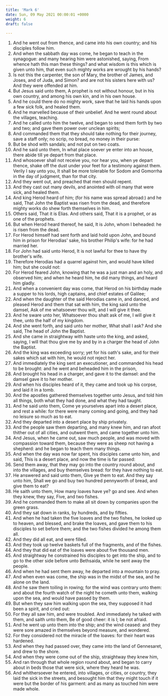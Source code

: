 ```yaml
---
title: 'Mark 6'
date: Sun, 09 May 2021 00:00:01 +0000
weight: 6
draft: false
  
---
```


1. And he went out from thence, and came into his own country; and his disciples follow him.
2. And when the sabbath day was come, he began to teach in the synagogue: and many hearing him were astonished, saying, From whence hath this man these things? and what wisdom is this which is given unto him, that even such mighty works are wrought by his hands?
3. Is not this the carpenter, the son of Mary, the brother of James, and Joses, and of Juda, and Simon? and are not his sisters here with us? And they were offended at him.
4. But Jesus said unto them, A prophet is not without honour, but in his own country, and among his own kin, and in his own house.
5. And he could there do no mighty work, save that he laid his hands upon a few sick folk, and healed them.
6. And he marvelled because of their unbelief. And he went round about the villages, teaching.
7. And he called unto him the twelve, and began to send them forth by two and two; and gave them power over unclean spirits;
8. And commanded them that they should take nothing for their journey, save a staff only; no scrip, no bread, no money in their purse:
9. But be shod with sandals; and not put on two coats.
10. And he said unto them, In what place soever ye enter into an house, there abide till ye depart from that place.
11. And whosoever shall not receive you, nor hear you, when ye depart thence, shake off the dust under your feet for a testimony against them. Verily I say unto you, It shall be more tolerable for Sodom and Gomorrha in the day of judgment, than for that city.
12. And they went out, and preached that men should repent.
13. And they cast out many devils, and anointed with oil many that were sick, and healed them.
14. And king Herod heard of him; (for his name was spread abroad:) and he said, That John the Baptist was risen from the dead, and therefore mighty works do shew forth themselves in him.
15. Others said, That it is Elias. And others said, That it is a prophet, or as one of the prophets.
16. But when Herod heard thereof, he said, It is John, whom I beheaded: he is risen from the dead.
17. For Herod himself had sent forth and laid hold upon John, and bound him in prison for Herodias' sake, his brother Philip's wife: for he had married her.
18. For John had said unto Herod, It is not lawful for thee to have thy brother's wife.
19. Therefore Herodias had a quarrel against him, and would have killed him; but she could not:
20. For Herod feared John, knowing that he was a just man and an holy, and observed him; and when he heard him, he did many things, and heard him gladly.
21. And when a convenient day was come, that Herod on his birthday made a supper to his lords, high captains, and chief estates of Galilee;
22. And when the daughter of the said Herodias came in, and danced, and pleased Herod and them that sat with him, the king said unto the damsel, Ask of me whatsoever thou wilt, and I will give it thee.
23. And he sware unto her, Whatsoever thou shalt ask of me, I will give it thee, unto the half of my kingdom.
24. And she went forth, and said unto her mother, What shall I ask? And she said, The head of John the Baptist.
25. And she came in straightway with haste unto the king, and asked, saying, I will that thou give me by and by in a charger the head of John the Baptist.
26. And the king was exceeding sorry; yet for his oath's sake, and for their sakes which sat with him, he would not reject her.
27. And immediately the king sent an executioner, and commanded his head to be brought: and he went and beheaded him in the prison,
28. And brought his head in a charger, and gave it to the damsel: and the damsel gave it to her mother.
29. And when his disciples heard of it, they came and took up his corpse, and laid it in a tomb.
30. And the apostles gathered themselves together unto Jesus, and told him all things, both what they had done, and what they had taught.
31. And he said unto them, Come ye yourselves apart into a desert place, and rest a while: for there were many coming and going, and they had no leisure so much as to eat.
32. And they departed into a desert place by ship privately.
33. And the people saw them departing, and many knew him, and ran afoot thither out of all cities, and outwent them, and came together unto him.
34. And Jesus, when he came out, saw much people, and was moved with compassion toward them, because they were as sheep not having a shepherd: and he began to teach them many things.
35. And when the day was now far spent, his disciples came unto him, and said, This is a desert place, and now the time is far passed:
36. Send them away, that they may go into the country round about, and into the villages, and buy themselves bread: for they have nothing to eat.
37. He answered and said unto them, Give ye them to eat. And they say unto him, Shall we go and buy two hundred pennyworth of bread, and give them to eat?
38. He saith unto them, How many loaves have ye? go and see. And when they knew, they say, Five, and two fishes.
39. And he commanded them to make all sit down by companies upon the green grass.
40. And they sat down in ranks, by hundreds, and by fifties.
41. And when he had taken the five loaves and the two fishes, he looked up to heaven, and blessed, and brake the loaves, and gave them to his disciples to set before them; and the two fishes divided he among them all.
42. And they did all eat, and were filled.
43. And they took up twelve baskets full of the fragments, and of the fishes.
44. And they that did eat of the loaves were about five thousand men.
45. And straightway he constrained his disciples to get into the ship, and to go to the other side before unto Bethsaida, while he sent away the people.
46. And when he had sent them away, he departed into a mountain to pray.
47. And when even was come, the ship was in the midst of the sea, and he alone on the land.
48. And he saw them toiling in rowing; for the wind was contrary unto them: and about the fourth watch of the night he cometh unto them, walking upon the sea, and would have passed by them.
49. But when they saw him walking upon the sea, they supposed it had been a spirit, and cried out:
50. For they all saw him, and were troubled. And immediately he talked with them, and saith unto them, Be of good cheer: it is I; be not afraid.
51. And he went up unto them into the ship; and the wind ceased: and they were sore amazed in themselves beyond measure, and wondered.
52. For they considered not the miracle of the loaves: for their heart was hardened.
53. And when they had passed over, they came into the land of Gennesaret, and drew to the shore.
54. And when they were come out of the ship, straightway they knew him,
55. And ran through that whole region round about, and began to carry about in beds those that were sick, where they heard he was.
56. And whithersoever he entered, into villages, or cities, or country, they laid the sick in the streets, and besought him that they might touch if it were but the border of his garment: and as many as touched him were made whole.
